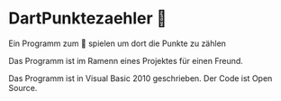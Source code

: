 # DartPunktezaehler :dart:
Ein Programm zum :dart: spielen um dort die Punkte zu zählen

Das Programm ist im Ramenn eines Projektes für einen Freund.

Das Programm ist in Visual Basic 2010 geschrieben.
Der Code ist Open Source.
